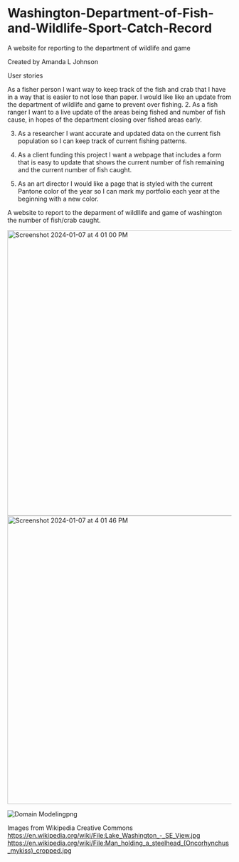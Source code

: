 # Washington-Department-of-Fish-and-Wildlife-Sport-Catch-Record
A website for reporting to the department of wildlife and game 

Created by Amanda L Johnson

User stories

As a fisher person I want way to keep track of the fish and crab that I have in a way that is easier to not lose than paper. I would like like an update from the department of wildlife and game to prevent over fishing. 
2. As a fish ranger I want to a live update of the areas being fished and number of fish cause, in hopes of the department closing over fished areas early. 

3. As a researcher I want accurate and updated  data on the current fish population so I can keep track of current fishing patterns. 

4. As a client funding this project I want a webpage that includes a form that is easy to update that shows the current number of fish remaining and the current number of fish caught. 

5. As an art director I would like a page that is styled with the current Pantone color of the year so I can mark my portfolio each year at the beginning with a new color.

A website to report to the deparment of wildllife and game of washington the number of fish/crab caught.

<img width="642" alt="Screenshot 2024-01-07 at 4 01 00 PM" src="https://github.com/BadAtUserName/Washington-Department-of-Fish-and-Wildlife-Sport-Catch-Record/assets/69227860/64c030cb-9767-499f-86c9-bb3ed7dbf94a">
<img width="648" alt="Screenshot 2024-01-07 at 4 01 46 PM" src="https://github.com/BadAtUserName/Washington-Department-of-Fish-and-Wildlife-Sport-Catch-Record/assets/69227860/a62414b2-b6a3-4aae-bb57-acec872063c7">

![Domain Modelingpng](https://github.com/BadAtUserName/Washington-Department-of-Fish-and-Wildlife-Sport-Catch-Record/assets/69227860/dc0270ef-fddb-42ca-b8bc-c548b1d2ce2b)

Images from Wikipedia Creative Commons
https://en.wikipedia.org/wiki/File:Lake_Washington_-_SE_View.jpg
https://en.wikipedia.org/wiki/File:Man_holding_a_steelhead_(Oncorhynchus_mykiss)_cropped.jpg
